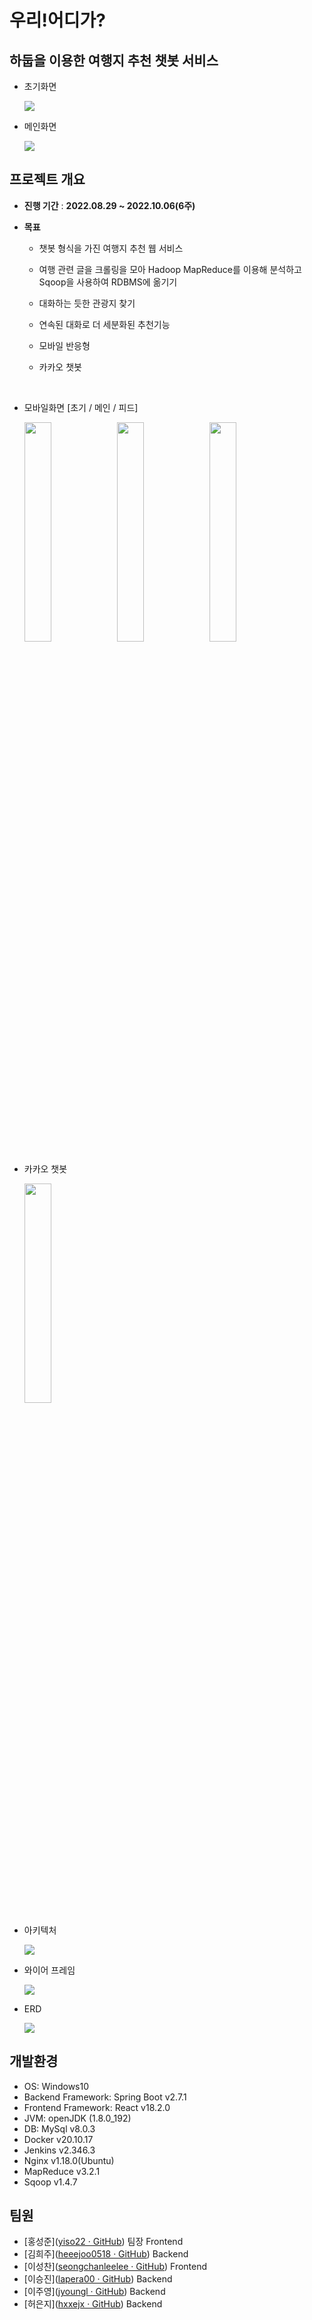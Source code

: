 # 우리!어디가?

## 하둡을 이용한 여행지 추천 챗봇 서비스

- 초기화면

    <img src = "https://user-images.githubusercontent.com/86655589/194227333-a41e9925-d39b-485c-85cb-ef3e3f10d929.png">

- 메인화면

    <img src = "https://user-images.githubusercontent.com/86655589/194223726-97ac0a1c-7ce7-4421-a5f2-0eedfd0cd9e5.jpg">

## 프로젝트 개요

- **진행 기간** : **2022.08.29 ~ 2022.10.06(6주)**

- **목표**
  - 챗봇 형식을 가진 여행지 추천 웹 서비스
  - 여행 관련 글을 크롤링을 모아 Hadoop MapReduce를 이용해 분석하고 Sqoop을 사용하여 RDBMS에 옮기기
  - 대화하는 듯한  관광지 찾기​
  - 연속된 대화로 더 세분화된 추천기능​
  - 모바일 반응형
  - 카카오 챗봇   

      <br/>
   
- 모바일화면 [초기 / 메인 / 피드]

    <img src = "https://user-images.githubusercontent.com/86655589/194229696-79776c94-018a-4bb9-b7d6-28a4c092e622.jpg" width="30%" height="30%">    <img src = "https://user-images.githubusercontent.com/86655589/194228948-9ca140fa-1f90-4b63-83be-915b9d399bcd.jpg" width="30%" height="30%">    <img src = "https://user-images.githubusercontent.com/86655589/194228952-ac3cd750-6d0a-40af-ba0b-7386ddf74cc2.jpg" width="30%" height="30%">



    

- 카카오 챗봇

    <img src = "https://user-images.githubusercontent.com/86655589/194228955-63ccf26e-125b-4d88-ba32-7c967eb2b426.jpg" width="30%" height="30%">


- 아키텍처

    <img src = "https://user-images.githubusercontent.com/86655589/194224291-ab82d65c-b039-4328-b6e1-692bef909eb8.png">

- 와이어 프레임

    <img src = "https://user-images.githubusercontent.com/86655589/194224886-d6fce603-dcfc-4c1d-99cc-89e309c2361b.png">

- ERD

    <img src = "https://user-images.githubusercontent.com/86655589/194224437-763f8b2d-0b50-463b-adf1-fc35f9c932cf.png">



## 개발환경
- OS: Windows10
- Backend Framework: Spring Boot v2.7.1
- Frontend Framework: React v18.2.0
- JVM: openJDK (1.8.0_192)
- DB: MySql v8.0.3
- Docker v20.10.17
- Jenkins v2.346.3
- Nginx v1.18.0(Ubuntu)
- MapReduce v3.2.1
- Sqoop v1.4.7

## 팀원

- [홍성준]([yiso22 · GitHub](https://github.com/yiso22)) 팀장 Frontend
- [김희주]([heeejoo0518 · GitHub](https://github.com/heeejoo0518)) Backend
- [이성찬]([seongchanleelee · GitHub](https://github.com/seongchanleelee)) Frontend
- [이승진]([lapera00 · GitHub](https://github.com/lapera00)) Backend
- [이주영]([jyoungl · GitHub](https://github.com/jyoungl)) Backend
- [허은지]([hxxejx · GitHub](https://github.com/hxxejx)) Backend